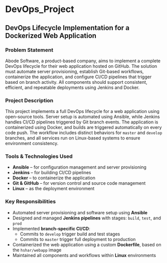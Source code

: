 # DevOps_Project

## DevOps Lifecycle Implementation for a Dockerized Web Application

### Problem Statement
Abode Software, a product-based company, aims to implement a complete DevOps lifecycle for their web application hosted on GitHub. The solution must automate server provisioning, establish Git-based workflows, containerize the application, and configure CI/CD pipelines that trigger based on branch activity. All components should support consistent, efficient, and repeatable deployments using Jenkins and Docker.

### Project Description
This project implements a full DevOps lifecycle for a web application using open-source tools. Server setup is automated using Ansible, while Jenkins handles CI/CD pipelines triggered by Git branch events. The application is containerized using Docker, and builds are triggered automatically on every code push. The workflow includes distinct behaviors for `master` and `develop` branches, and all services run on Linux-based systems to ensure environment consistency.

### Tools & Technologies Used
- **Ansible** – for configuration management and server provisioning  
- **Jenkins** – for building CI/CD pipelines  
- **Docker** – to containerize the application  
- **Git & GitHub** – for version control and source code management  
- **Linux** – as the deployment environment  

### Key Responsibilities
- Automated server provisioning and software setup using **Ansible**
- Designed and managed **Jenkins pipelines** with stages: `build`, `test`, and `prod`
- Implemented **branch-specific CI/CD**:
  - Commits to `develop` trigger build and test stages
  - Commits to `master` trigger full deployment to production
- Containerized the web application using a custom **Dockerfile**, based on the `hshar/webapp` image
- Maintained all components and workflows within **Linux** environments
